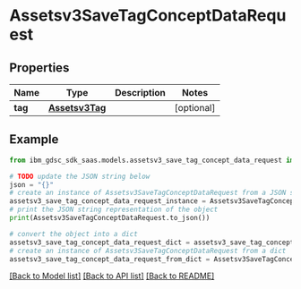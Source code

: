 # Assetsv3SaveTagConceptDataRequest


## Properties

Name | Type | Description | Notes
------------ | ------------- | ------------- | -------------
**tag** | [**Assetsv3Tag**](Assetsv3Tag.md) |  | [optional] 

## Example

```python
from ibm_gdsc_sdk_saas.models.assetsv3_save_tag_concept_data_request import Assetsv3SaveTagConceptDataRequest

# TODO update the JSON string below
json = "{}"
# create an instance of Assetsv3SaveTagConceptDataRequest from a JSON string
assetsv3_save_tag_concept_data_request_instance = Assetsv3SaveTagConceptDataRequest.from_json(json)
# print the JSON string representation of the object
print(Assetsv3SaveTagConceptDataRequest.to_json())

# convert the object into a dict
assetsv3_save_tag_concept_data_request_dict = assetsv3_save_tag_concept_data_request_instance.to_dict()
# create an instance of Assetsv3SaveTagConceptDataRequest from a dict
assetsv3_save_tag_concept_data_request_from_dict = Assetsv3SaveTagConceptDataRequest.from_dict(assetsv3_save_tag_concept_data_request_dict)
```
[[Back to Model list]](../README.md#documentation-for-models) [[Back to API list]](../README.md#documentation-for-api-endpoints) [[Back to README]](../README.md)


